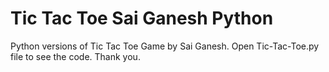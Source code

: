 # Tic Tac Toe Sai Ganesh Python
 Python versions of Tic Tac Toe Game by Sai Ganesh. Open Tic-Tac-Toe.py file to see the code. Thank you. 
